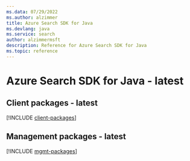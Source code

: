 ```yaml
---
ms.data: 07/29/2022
ms.author: alzimmer
title: Azure Search SDK for Java
ms.devlang: java
ms.service: search
author: alzimmermsft
description: Reference for Azure Search SDK for Java
ms.topic: reference
---
```

# Azure Search SDK for Java - latest

## Client packages - latest
[!INCLUDE [client-packages](search-client-index.md)]
## Management packages - latest
[!INCLUDE [mgmt-packages](search-mgmt-index.md)]